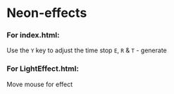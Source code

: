 # Neon-effects
### For index.html:
Use the `Y` key to adjust the time stop
`E`, `R` & `T` - generate
### For LightEffect.html:
Move mouse for effect
